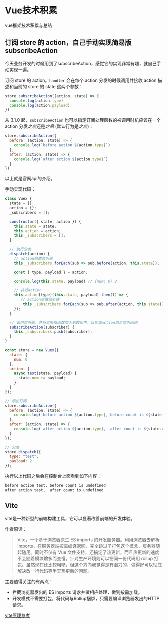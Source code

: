 # Vue技术积累

vue框架技术积累与总结

## 订阅 store 的 action，自己手动实现简易版subscribeAction

今天业务开发的时候用到了subscribeAction，感觉它的实现非常有趣，就自己手动实现一遍。

订阅 store 的 action。`handler` 会在每个 action 分发的时候调用并接收 action 描述和当前的 store 的 state 这两个参数：

```javascript
store.subscribeAction((action, state) => {
  console.log(action.type)
  console.log(action.payload)
})
```

从 3.1.0 起，`subscribeAction` 也可以指定订阅处理函数的被调用时机应该在一个 action 分发*之前*还是*之后* (默认行为是*之前*)：

```javascript
store.subscribeAction({
  before: (action, state) => {
    console.log(`before action ${action.type}`)
  },
  after: (action, state) => {
    console.log(`after action ${action.type}`)
  }
})
```

以上就是官网api的介绍。

手动实现代码：

```javascript
class Vuex {
  state = {};
  action = {};
  _subscribers = [];

  constructor({ state, action }) {
    this.state = state;
    this.action = action;
    this._subscribers = [];
  }

  // 执行分发
  dispatch(action) {
    // action前置监听器    
    this._subscribers.forEach(sub => sub.before(action, this.state));

    const { type, payload } = action;

    console.log(this.state, payload) // {num: 0} 2

    // 执行action
    this.action[type](this.state, payload).then(() => {
       // action后置监听器
    	this._subscribers.forEach(sub => sub.after(action, this.state));
    });
  }

  // 调用监听器，并将监听器函数加入到数组中，以实现action前后监听回调
  subscribeAction(subscriber) {
    this._subscribers.push(subscriber);
  }
}

const store = new Vuex({
  state: {
    num: 0
  },
  action: {
    async test(state, payload) {
      state.num += payload;
    }
  }
});

// 添加订阅
store.subscribeAction({
  before: (action, state) => {
    console.log(`before action ${action.type}, before count is ${state.count}`);
  },
  after: (action, state) => {
    console.log(`after action ${action.type},  after count is ${state.count}`);
  }
});

// 分发
store.dispatch({
  type: "test",
  payload: 2
});
```

执行以上代码之后会在控制台上面看到如下内容：

```markdown
before action test, before count is undefined
after action test,  after count is undefined
```

## Vite

vite是一种新型的前端构建工具，它可以显著改善前端的开发体验。

作者原话：

> Vite，一个基于浏览器原生 ES imports 的开发服务器。利用浏览器去解析 imports，在服务器端按需编译返回，完全跳过了打包这个概念，服务器随起随用。同时不仅有 Vue 文件支持，还搞定了热更新，而且热更新的速度不会随着模块增多而变慢。针对生产环境则可以把同一份代码用 rollup 打包。虽然现在还比较粗糙，但这个方向我觉得是有潜力的，做得好可以彻底解决改一行代码等半天热更新的问题。

主要值得关注的有两点：

* 拦截浏览器发出的 ES imports 请求并做相应处理，做到按需加载。
* 开发模式不需要打包，将代码与Rollup捆绑，只需要编译浏览器发出的HTTP请求。

[vite原理参考](https://juejin.cn/post/6844904146915573773#heading-8)

